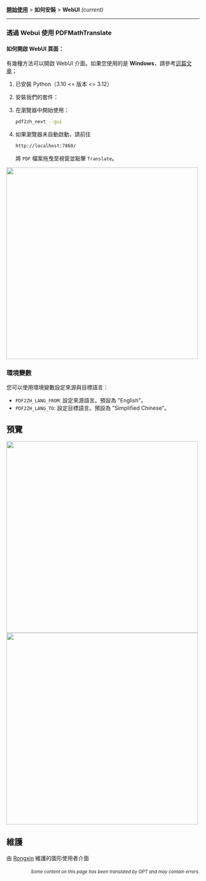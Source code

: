 [**開始使用**](./getting-started.md) > **如何安裝** > **WebUI** _(current)_

---

### 透過 Webui 使用 PDFMathTranslate

#### 如何開啟 WebUI 頁面：

有幾種方法可以開啟 WebUI 介面。如果您使用的是 **Windows**，請參考[這篇文章](./INSTALLATION_winexe.md)；

1. 已安裝 Python（3.10 <= 版本 <= 3.12）

2. 安裝我們的套件：

3. 在瀏覽器中開始使用：

    ```bash
    pdf2zh_next --gui
    ```

4. 如果瀏覽器未自動啟動，請前往

    ```bash
    http://localhost:7860/
    ```

    將 `PDF` 檔案拖曳至視窗並點擊 `Translate`。

<!-- <img src="./images/gui.gif" width="500"/> -->
<img src='./../images/gui.gif' width="500"/>

### 環境變數

您可以使用環境變數設定來源與目標語言：

- `PDF2ZH_LANG_FROM`: 設定來源語言。預設為 "English"。
- `PDF2ZH_LANG_TO`: 設定目標語言。預設為 "Simplified Chinese"。

## 預覽

<img src="./../images/before.png" width="500"/>
<img src="./../images/after.png" width="500"/>

## 維護

由 [Rongxin](https://github.com/reycn) 維護的圖形使用者介面

<div align="right"> 
<h6><small>Some content on this page has been translated by GPT and may contain errors.</small></h6>